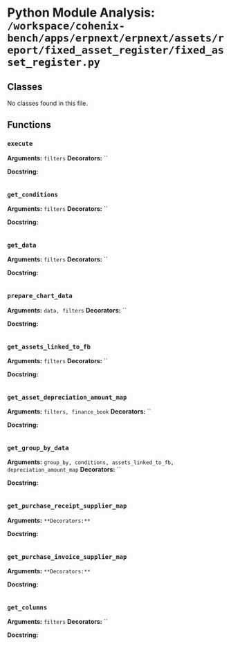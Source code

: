 # Python Module Analysis: `/workspace/cohenix-bench/apps/erpnext/erpnext/assets/report/fixed_asset_register/fixed_asset_register.py`

## Classes

No classes found in this file.


## Functions

### `execute`
**Arguments:** `filters`
**Decorators:** ``

**Docstring:**
```

```
### `get_conditions`
**Arguments:** `filters`
**Decorators:** ``

**Docstring:**
```

```
### `get_data`
**Arguments:** `filters`
**Decorators:** ``

**Docstring:**
```

```
### `prepare_chart_data`
**Arguments:** `data, filters`
**Decorators:** ``

**Docstring:**
```

```
### `get_assets_linked_to_fb`
**Arguments:** `filters`
**Decorators:** ``

**Docstring:**
```

```
### `get_asset_depreciation_amount_map`
**Arguments:** `filters, finance_book`
**Decorators:** ``

**Docstring:**
```

```
### `get_group_by_data`
**Arguments:** `group_by, conditions, assets_linked_to_fb, depreciation_amount_map`
**Decorators:** ``

**Docstring:**
```

```
### `get_purchase_receipt_supplier_map`
**Arguments:** ``
**Decorators:** ``

**Docstring:**
```

```
### `get_purchase_invoice_supplier_map`
**Arguments:** ``
**Decorators:** ``

**Docstring:**
```

```
### `get_columns`
**Arguments:** `filters`
**Decorators:** ``

**Docstring:**
```

```

